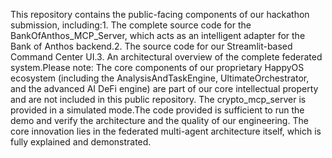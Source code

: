 This repository contains the public-facing components of our hackathon submission, including:1. The complete source code for the BankOfAnthos_MCP_Server, which acts as an intelligent adapter for the Bank of Anthos backend.2. The source code for our Streamlit-based Command Center UI.3. An architectural overview of the complete federated system.Please note: The core components of our proprietary HappyOS ecosystem (including the AnalysisAndTaskEngine, UltimateOrchestrator, and the advanced AI DeFi engine) are part of our core intellectual property and are not included in this public repository. The crypto_mcp_server is provided in a simulated mode.The code provided is sufficient to run the demo and verify the architecture and the quality of our engineering. The core innovation lies in the federated multi-agent architecture itself, which is fully explained and demonstrated.
